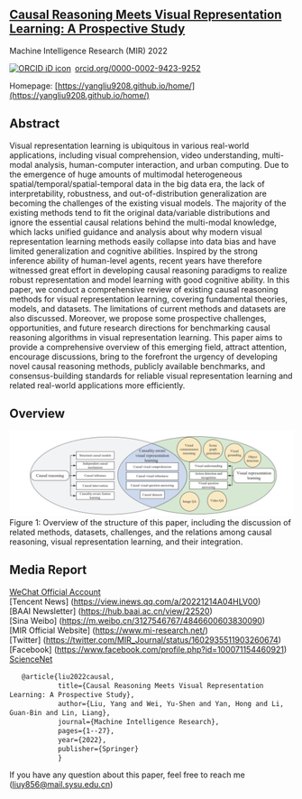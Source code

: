 ## [Causal Reasoning Meets Visual Representation Learning: A Prospective Study](https://link.springer.com/article/10.1007/s11633-022-1362-z)
Machine Intelligence Research (MIR) 2022

<a href="https://orcid.org/0000-0002-9423-9252" target="orcid.widget" rel="noopener noreferrer" style="vertical-align:top;"><img src="https://orcid.org/sites/default/files/images/orcid_16x16.png" style="width:1em;margin-right:.5em;" alt="ORCID iD icon">orcid.org/0000-0002-9423-9252</a>

Homepage: [https://yangliu9208.github.io/home/](https://yangliu9208.github.io/home/)

## Abstract
Visual representation learning is ubiquitous in various real-world applications, including visual comprehension, video understanding, multi-modal analysis, human-computer interaction, and urban computing. Due to the emergence of huge amounts of multimodal heterogeneous spatial/temporal/spatial-temporal data in the big data era, the lack of interpretability, robustness, and out-of-distribution generalization are becoming the challenges of the existing visual models. The majority of the existing methods tend to fit the original data/variable distributions and ignore the essential causal relations behind the multi-modal knowledge, which lacks unified guidance and analysis about why modern visual representation learning methods easily collapse into data bias and have limited generalization and cognitive abilities. Inspired by the strong inference ability of human-level agents, recent years have therefore witnessed great effort in developing causal reasoning paradigms to realize robust representation and model learning with good cognitive ability. In this paper, we conduct a comprehensive review of existing causal reasoning methods for visual representation learning, covering fundamental theories, models, and datasets. The limitations of current methods and datasets are also discussed. Moreover, we propose some prospective challenges, opportunities, and future research directions for benchmarking causal reasoning algorithms in visual representation learning. This paper aims to provide a comprehensive overview of this emerging field, attract attention, encourage discussions, bring to the forefront the urgency of developing novel causal reasoning methods, publicly available benchmarks, and consensus-building standards for reliable visual representation learning and related real-world applications more efficiently.

## Overview
![Image](Fig1.png)
Figure 1:  Overview of the structure of this paper, including the discussion of related methods, datasets, challenges, and the relations among causal reasoning, visual representation learning, and their integration. 

## Media Report
[WeChat Official Account](https://mp.weixin.qq.com/s/-OlJ44DWE6nuX_OVyykURw)  
[Tencent News] (https://view.inews.qq.com/a/20221214A04HLV00)    
[BAAI Newsletter] (https://hub.baai.ac.cn/view/22520)  
[Sina Weibo] (https://m.weibo.cn/3127546767/4846600603830090)  
[MIR Official Website] (https://www.mi-research.net/)  
[Twitter] (https://twitter.com/MIR_Journal/status/1602935511903260674)  
[Facebook] (https://www.facebook.com/profile.php?id=100071154460921)  
[ScienceNet](https://blog.sciencenet.cn/home.php?mod=space&uid=749317&do=blog&id=1367867)  

```
   @article{liu2022causal,
            title={Causal Reasoning Meets Visual Representation Learning: A Prospective Study},
            author={Liu, Yang and Wei, Yu-Shen and Yan, Hong and Li, Guan-Bin and Lin, Liang},
            journal={Machine Intelligence Research},
            pages={1--27},
            year={2022},
            publisher={Springer}
            }
``` 
If you have any question about this paper, feel free to reach me (liuy856@mail.sysu.edu.cn) 
